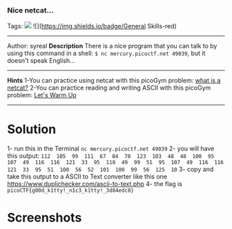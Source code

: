 ### Nice netcat...
Tags: ![](https://img.shields.io/badge/picoCTF_2021-blue) ![](https://img.shields.io/badge/General Skills-red)

------------
Author: syreal
**Description**
There is a nice program that you can talk to by using this command in a shell: `$ nc mercury.picoctf.net 49039`, but it doesn't speak English...

------------

**Hints**
1-You can practice using netcat with this picoGym problem: [what is a netcat?](http://https://play.picoctf.org/practice/challenge/34 "what is a netcat?")
2-You can practice reading and writing ASCII with this picoGym problem: [Let's Warm Up](https://play.picoctf.org/practice/challenge/22")

------------
# Solution
1-  run this in the Terminal `nc mercury.picoctf.net 49039`
2- you will have this output:
`112 
105 
99 
111 
67 
84 
70 
123 
103 
48 
48 
100 
95 
107 
49 
116 
116 
121 
33 
95 
110 
49 
99 
51 
95 
107 
49 
116 
116 
121 
33 
95 
51 
100 
56 
52 
101 
100 
99 
56 
125 
10`
3- copy and take this output to a ASCII to Text converter like this one https://www.duplichecker.com/ascii-to-text.php
4- the flag is `picoCTF{g00d_k1tty!_n1c3_k1tty!_3d84edc8}`
# Screenshots
![]()
